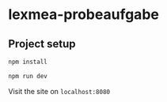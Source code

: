 # lexmea-probeaufgabe

## Project setup

```bash
npm install
```

```bash
npm run dev
```

Visit the site on `localhost:8080`

